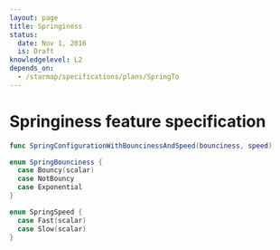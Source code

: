 ```yaml
---
layout: page
title: Springiness
status:
  date: Nov 1, 2016
  is: Draft
knowledgelevel: L2
depends_on:
  - /starmap/specifications/plans/SpringTo
---
```


# Springiness feature specification

```swift
func SpringConfigurationWithBouncinessAndSpeed(bounciness, speed)

enum SpringBounciness {
  case Bouncy(scalar)
  case NotBouncy
  case Exponential
}

enum SpringSpeed {
  case Fast(scalar)
  case Slow(scalar)
}
```
